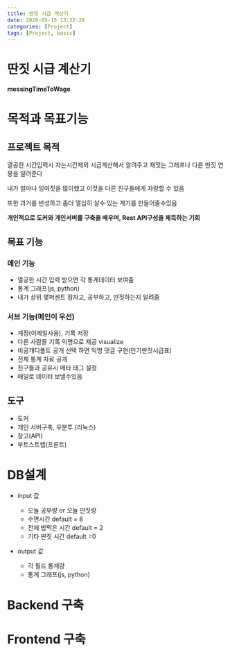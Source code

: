 ```yaml
---
title: 딴짓 시급 계산기
date: 2020-05-15 13:22:28
categories: [Project]
tags: [Project, basic]
---
```


# 딴짓 시급 계산기

__messingTimeToWage__

# 목적과 목표기능

## 프로젝트 목적

열공한 시간입력시 자는시간제외 시급계산해서 알려주고 
재밋는 그래프나 다른 딴짓 연봉을 알려준다

내가 얼마나 잉여짓을 많이했고 이것을 다른 친구들에게 자랑할 수 있음

또한 과거를 반성하고 좀더 열심히 살수 있는 계기를 만들어줄수있음

__개인적으로 도커와 개인서버를 구축을 배우며, Rest API구성을 체득하는 기회__

## 목표 기능

### 메인 기능

- 열공한 시간 입력 받으면 각 통계데이터 보여줌
- 통계 그래프(js, python)
- 내가 상위 몇퍼센트 잠자고, 공부하고, 딴짓하는지 알려줌

### 서브 기능(메인이 우선)

-  계정(이메일사용), 기록 저장
-  다른 사람들 기록 익명으로 제공 visualize
-  비공개디폴트 공개 선택 하면 익명 댓글 구현(인기딴짓시급표)
-  전체 통계 자료 공개
-  친구들과 공유시 메타 태그 설정
-  매일로 데이터 보낼수있음

## 도구

- 도커
- 개인 서버구축, 우분투 (리눅스)
- 장고(API)
- 부트스트랩(프론트)

# DB설계

- input 값
   - 오늘 공부량  or 오늘 딴짓량
   - 수면시간 default = 8
   - 전체 밥먹은 시간 default = 2
   - 기타 딴짓 시간 default =0

- output 값
  - 각 필드 통계량
  - 통계 그래프(js, python)





# Backend 구축





# Frontend 구축



